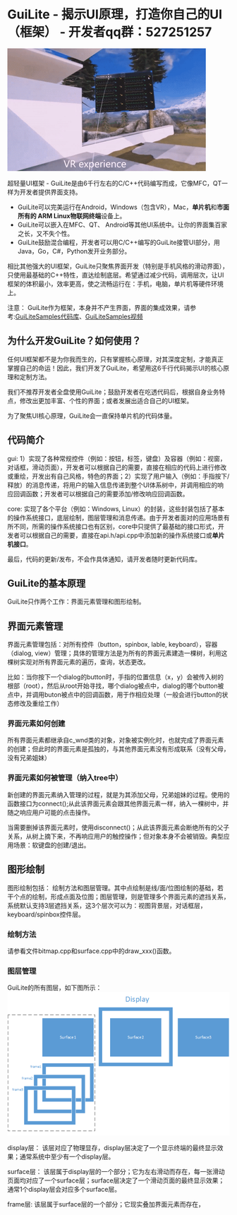 # GuiLite - 揭示UI原理，打造你自己的UI（框架） - 开发者qq群：527251257
![Demo](demo.gif)

超轻量UI框架 - GuiLite是由6千行左右的C/C++代码编写而成，它像MFC，QT一样为开发者提供界面支持。

- GuiLite可以完美运行在Android，Windows（包含VR），Mac，**单片机**和**市面所有的 ARM Linux物联网终端**设备上。
- GuiLite可以嵌入在MFC、QT、 Android等其他UI系统中。让你的界面集百家之长，又不失个性。
- GuiLite鼓励混合编程，开发者可以用C/C++编写的GuiLite接管UI部分，用Java，Go，C#，Python发开业务部分。

相比其他强大的UI框架，GuiLite只聚焦界面开发（特别是手机风格的滑动界面），只使用最基础的C++特性，直达绘制底层。希望通过减少代码，调用层次，让UI框架的体积最小，效率更高，使之流畅运行在：手机，电脑，单片机等硬件环境上。

注意：
GuiLite作为框架，本身并不产生界面，界面的集成效果，请参考:[GuiLiteSamples代码库](https://github.com/idea4good/GuiLiteSamples)、[GuiLiteSamples视频](http://v.youku.com/v_show/id_XMzA5NTMzMTYyOA)

## 为什么开发GuiLite？如何使用？
任何UI框架都不是为你我而生的，只有掌握核心原理，对其深度定制，才能真正掌握自己的命运！因此，我们开发了GuiLite，希望用这6千行代码揭示UI的核心原理和定制方法。

我们不推荐开发者全盘使用GuiLite；鼓励开发者在吃透代码后，根据自身业务特点，修改出更加丰富、个性的界面；或者发展出适合自己的UI框架。

为了聚焦UI核心原理，GuiLite会一直保持单片机的代码体量。

## 代码简介
gui: 1）实现了各种常规控件（例如：按钮，标签，键盘）及容器（例如：视窗，对话框，滑动页面），开发者可以根据自己的需要，直接在相应的代码上进行修改或重绘，开发出有自己风格，特色的界面；2）实现了用户输入（例如：手指按下/释放）的消息传递，将用户的输入信息传递到整个UI体系树中，并调用相应的响应回调函数；开发者可以根据自己的需要添加/修改响应回调函数。

core: 实现了各个平台（例如：Windows, Linux）的封装，这些封装包括了基本的操作系统接口，底层绘制，图层管理和消息传递。由于开发者面对的应用场景有所不同，所需的操作系统接口也有区别，core中只提供了最基础的接口形式，开发者可以根据自己的需要，直接在api.h/api.cpp中添加新的操作系统接口或**单片机接口**。

最后，代码的更新/发布，不会作具体通知，请开发者随时更新代码库。

## GuiLite的基本原理
GuiLite只作两个工作：界面元素管理和图形绘制。

## 界面元素管理
界面元素管理包括：对所有控件（button，spinbox, lable, keyboard），容器（dialog, view）管理；具体的管理方法是为所有的界面元素建造一棵树，利用这棵树实现对所有界面元素的遍历，查询，状态更改。

比如：当你按下一个dialog的button时，手指的位置信息（x，y）会被传入树的根部（root），然后从root开始寻找，哪个dialog被点中，dialog的哪个button被点中，并调用buton被点中的回调函数，用于作相应处理（一般会进行button的状态修改及重绘工作）

### 界面元素如何创建
所有界面元素都继承自c_wnd类的对象，对象被实例化时，也就完成了界面元素的创建；但此时的界面元素是孤独的，与其他界面元素没有形成联系（没有父母，没有兄弟姐妹）

### 界面元素如何被管理（纳入tree中）
新创建的界面元素纳入管理的过程，就是为其添加父母，兄弟姐妹的过程。使用的函数接口为connect();从此该界面元素会跟其他界面元素一样，纳入一棵树中，并随之响应用户可能的点击操作。

当需要删掉该界面元素时，使用disconnect()；从此该界面元素会断绝所有的父子关系，从树上摘下来，不再响应用户的触控操作；但对象本身不会被销毁。典型应用场景：软键盘的创建/退出。

## 图形绘制
图形绘制包括： 绘制方法和图层管理。其中点绘制是线/面/位图绘制的基础，若干个点的绘制，形成点面及位图；图层管理，则是管理多个界面元素的遮挡关系，系统默认支持3层遮挡关系，这3个层次可以为：视图背景层，对话框层，keyboard/spinbox控件层。

### 绘制方法
请参看文件bitmap.cpp和surface.cpp中的draw_xxx()函数。

### 图层管理
GuiLite的所有图层，如下图所示：
![Graphic layer](GraphicLayer.png)

display层：
该层对应了物理显存，display层决定了一个显示终端的最终显示效果；通常系统中至少有一个display层。

surface层：
该层属于display层的一个部分；它为左右滑动而存在，每一张滑动页面均对应了一个surface层；surface层决定了一个滑动页面的最终显示效果；通常1个display层会对应多个surface层。

frame层:
该层属于surface层的一个部分；它现实叠加界面元素而存在，
